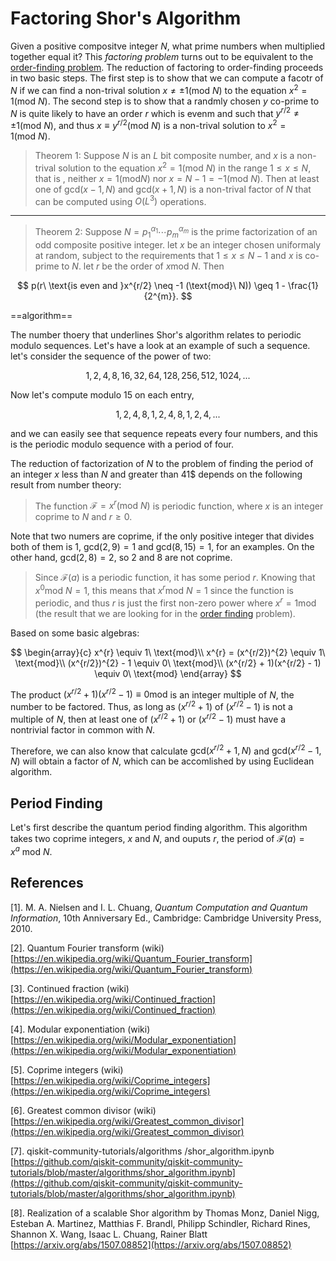 # Factoring Shor's Algorithm

Given a positive compositve integer $N$, what prime numbers when multiplied together equal it? This *factoring problem* turns out to be equivalent to the [order-finding problem](order_finding.md). The reduction of factoring to order-finding proceeds in two basic steps. The first step is to show that we can compute a facotr of $N$ if we can find a non-trival solution $x\neq \pm 1(\text{mod}\ N)$ to the equation $x^{2} = 1 (\text{mod}\ N)$. The second step is to show that a randmly chosen $y$ co-prime to $N$ is quite likely to have an order $r$ which is evenm and such that $y^{r/2}\neq \pm 1 (\text{mod} \ N)$, and thus $x\equiv y^{r/2} (\text{mod}\ N)$ is a non-trival solution to $x^{2} = 1(\text{mod} \ N)$. 

> Theorem 1: Suppose $N$ is an $L$ bit composite number, and $x$ is a non-trival solution to the equation $x^{2} = 1(\text{mod}\ N)$ in the range $1\leq x \leq N$, that is , neither $x = 1(\text{mod} N)$ nor $x = N-1 = -1(\text{mod}\ N)$. Then at least one of gcd$(x-1,N)$ and gcd$(x+1,N)$ is a non-trival factor of $N$ that can be computed using $O(L^{3})$ operations.

---

> Theorem 2: Suppose $N = p_{1}^{\alpha_1}\cdots p_{m}^{\alpha_m}$ is the prime factorization of an odd composite positive integer. let $x$ be an integer chosen uniformaly at random, subject to the requirements that $1\leq x \leq N-1$ and $x$ is co-prime to $N$. let $r$ be the order of $x \text{mod}\ N$. Then

$$
p(r\ \text{is even and }x^{r/2} \neq -1 (\text{mod}\ N)) \geq 1 - \frac{1}{2^{m}}.
$$

==algorithm==

The number thoery that underlines Shor's algorithm relates to periodic modulo sequences. Let's have a look at an example of such a sequence. let's consider the sequence of the power of two:

$$
1,2,4,8,16,32,64,128,256,512,1024,...
$$

Now let's compute modulo 15 on each entry,

$$
1,2,4,8,1,2,4,8,1,2,4,...
$$

and we can easily see that sequence repeats every four numbers, and this is the periodic modulo sequence with a period of four.

The reduction of factorization of $N$ to the problem of finding the period of an integer $x$ less than $N$ and greater than 41$ depends on the following result from number theory:

> The function $\mathcal{F} = x^{r} (\text{mod}\ N)$ is periodic function, where $x$ is an integer coprime to $N$ and $r\geq0$.

Note that two numers are coprime, if the only positive integer that divides both of them is 1, $\text{gcd}(2,9) = 1$ and $\text{gcd}(8,15) = 1$, for an examples. On the other hand, $\text{gcd}(2,8) = 2$, so $2$ and $8$ are not coprime.

> Since $\mathcal{F}(a)$ is a periodic function, it has some period $r$. Knowing that $x^{0} \text{mod} \ N =1$, this means that $x^{r} \text{mod} \ N =1$ since the function is periodic, and thus $r$ is just the first non-zero power where $x^{r} = 1 \text{mod}$ (the result that we are looking for in the [order finding](./order_finding.md) problem).

Based on some basic algebras:

$$
\begin{array}{c}
x^{r} \equiv 1\ \text{mod}\\
x^{r} = (x^{r/2})^{2} \equiv 1\ \text{mod}\\
(x^{r/2})^{2} - 1 \equiv 0\ \text{mod}\\
(x^{r/2} + 1)(x^{r/2} - 1) \equiv 0\ \text{mod}
\end{array}
$$

The product $(x^{r/2} + 1)(x^{r/2} - 1) \equiv 0 \text{mod}$ is an integer multiple of $N$, the number to be factored. Thus, as long as $(x^{r/2} + 1)$ of $(x^{r/2} - 1)$ is not a multiple of $N$, then at least one of $(x^{r/2} + 1)$ or $(x^{r/2} - 1)$ must have a nontrivial factor in common with $N$.

Therefore, we can also know that calculate $\text{gcd}(x^{r/2} + 1,N)$ and $\text{gcd}(x^{r/2} - 1,N)$ will obtain a factor of $N$, which can be accomlished by using Euclidean algorithm.

## Period Finding
Let's first describe the quantum period finding algorithm. This algorithm takes two coprime integers, $x$ and $N$, and ouputs $r$, the period of $\mathcal{F}(a) = x^{a}\ \text{mod} \ N$.

## References 

[1]. M. A. Nielsen and I. L. Chuang, *Quantum Computation and Quantum Information*, 10th Anniversary Ed., Cambridge: Cambridge University Press, 2010.

[2]. Quantum Fourier transform (wiki) [https://en.wikipedia.org/wiki/Quantum_Fourier_transform](https://en.wikipedia.org/wiki/Quantum_Fourier_transform)

[3]. Continued fraction (wiki) [https://en.wikipedia.org/wiki/Continued_fraction](https://en.wikipedia.org/wiki/Continued_fraction)

[4]. Modular exponentiation (wiki) [https://en.wikipedia.org/wiki/Modular_exponentiation](https://en.wikipedia.org/wiki/Modular_exponentiation)

[5]. Coprime integers (wiki) [https://en.wikipedia.org/wiki/Coprime_integers](https://en.wikipedia.org/wiki/Coprime_integers)

[6]. Greatest common divisor (wiki) [https://en.wikipedia.org/wiki/Greatest_common_divisor](https://en.wikipedia.org/wiki/Greatest_common_divisor)

[7]. qiskit-community-tutorials/algorithms
/shor_algorithm.ipynb [https://github.com/qiskit-community/qiskit-community-tutorials/blob/master/algorithms/shor_algorithm.ipynb](https://github.com/qiskit-community/qiskit-community-tutorials/blob/master/algorithms/shor_algorithm.ipynb)

[8]. Realization of a scalable Shor algorithm by Thomas Monz, Daniel Nigg, Esteban A. Martinez, Matthias F. Brandl, Philipp Schindler, Richard Rines, Shannon X. Wang, Isaac L. Chuang, Rainer Blatt [https://arxiv.org/abs/1507.08852](https://arxiv.org/abs/1507.08852)